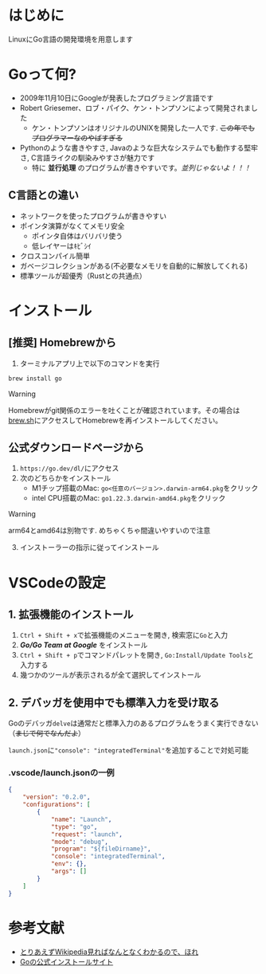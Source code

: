 # はじめに

LinuxにGo言語の開発環境を用意します

# Goって何?

- 2009年11月10日にGoogleが発表したプログラミング言語です
- Robert Griesemer、ロブ・パイク、ケン・トンプソンによって開発されました
    - ケン・トンプソンはオリジナルのUNIXを開発した一人です. ~~この年でもプログラマーなのやばすぎる~~
- Pythonのような書きやすさ, Javaのような巨大なシステムでも動作する堅牢さ, C言語ライクの馴染みやすさが魅力です
    - 特に __並行処理__ のプログラムが書きやすいです。*並列じゃないよ！！！*

## C言語との違い
- ネットワークを使ったプログラムが書きやすい
- ポインタ演算がなくてメモリ安全
    - ポインタ自体はバリバリ使う
    - 低レイヤーはｷﾋﾞｼｲ
- クロスコンパイル簡単
- ガベージコレクションがある(不必要なメモリを自動的に解放してくれる)
- 標準ツールが超優秀（Rustとの共通点）

# インストール

## [推奨] Homebrewから
1. ターミナルアプリ上で以下のコマンドを実行
```zsh
brew install go
```

> [!WARNING]
> Homebrewがgit関係のエラーを吐くことが確認されています。その場合は[brew.sh](https://brew.sh/)にアクセスしてHomebrewを再インストールしてください。

## 公式ダウンロードページから

1. `https://go.dev/dl/`にアクセス
2. 次のどちらかをインストール
    - M1チップ搭載のMac: `go<任意のバージョン>.darwin-arm64.pkg`をクリック
    - intel CPU搭載のMac: `go1.22.3.darwin-amd64.pkg`をクリック

> [!WARNING]
> arm64とamd64は別物です. めちゃくちゃ間違いやすいので注意

3. インストーラーの指示に従ってインストール





# VSCodeの設定

## 1. 拡張機能のインストール

1. `Ctrl + Shift + x`で拡張機能のメニューを開き, 検索窓に`Go`と入力
2. __*Go/Go Team at Google*__ をインストール
3. `Ctrl + Shift + p`でコマンドパレットを開き, `Go:Install/Update Tools`と入力する
4. 幾つかのツールが表示されるが全て選択してインストール

## 2. デバッガを使用中でも標準入力を受け取る
Goのデバッガ`delve`は通常だと標準入力のあるプログラムをうまく実行できない（~~まじで何でなんだよ~~）

`launch.json`に`"console": "integratedTerminal"`を追加することで対処可能

### .vscode/launch.jsonの一例
```json
{
    "version": "0.2.0",
    "configurations": [
        {
            "name": "Launch",
            "type": "go",
            "request": "launch",
            "mode": "debug",
            "program": "${fileDirname}",
            "console": "integratedTerminal",
            "env": {},
            "args": []
        }
    ]
}
```


# 参考文献

- [とりあえずWikipedia見ればなんとなくわかるので、ほれ](https://ja.wikipedia.org/wiki/Go_(%E3%83%97%E3%83%AD%E3%82%B0%E3%83%A9%E3%83%9F%E3%83%B3%E3%82%B0%E8%A8%80%E8%AA%9E))
- [Goの公式インストールサイト](https://go.dev/doc/install)